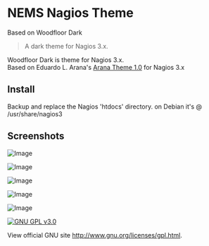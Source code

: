 # NEMS Nagios Theme

Based on Woodfloor Dark
> A dark theme for Nagios 3.x.

Woodfloor Dark is theme for Nagios 3.x.  
Based on Eduardo L. Arana's [Arana Theme 1.0](http://sourceforge.net/projects/arana-nagios/) for Nagios 3.x

## Install
Backup and replace the Nagios 'htdocs' directory.
on Debian it's @ /usr/share/nagios3

## Screenshots

![Image](http://i.imgur.com/UjOgSHT.png)

![Image](http://i.imgur.com/ALSmJWY.png)

![Image](http://i.imgur.com/IpK6ljU.png)

![Image](http://i.imgur.com/07UTMaR.png)

![Image](http://i.imgur.com/ZO7zbyy.png)

[![GNU GPL v3.0](http://www.gnu.org/graphics/gplv3-127x51.png)](http://www.gnu.org/licenses/gpl.html)

View official GNU site <http://www.gnu.org/licenses/gpl.html>.
